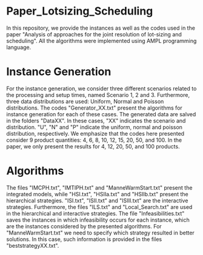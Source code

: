 # Paper_Lotsizing_Scheduling

In this repository, we provide the instances as well as the codes used in the paper "Analysis of approaches for the joint resolution of lot-sizing and scheduling". All the algorithms were implemented using AMPL programming language.

# Instance Generation

For the instance generation, we consider three different scenarios related to the processing and setup times, named Scenario 1, 2 and 3. Furthermore, three data distributions are used: Uniform, Normal and Poisson distributions. The codes "Generator_XX.txt" present the algorithms for instance generation for each of these cases.
The generated data are salved in the folders "DataXX". In these cases, "XX" indicates the scenario and distribution.
"U", "N" and "P" indicate the uniform, normal and poisson distribution, respectively.
We emphasize that the codes here presented consider 9 product quantities: 4, 6, 8, 10, 12, 15, 20, 50, and 100. In the paper, we only present the results for 4, 12, 20, 50, and 100 products.

# Algorithms

The files "IMCPH.txt", "IMTIPH.txt" and "ManneWarmStart.txt" present the integrated models, while "HSI.txt", "HSIIa.txt" and "HSIIb.txt" present the hierarchical strategies. "ISI.txt", "ISII.txt" and "ISIII.txt" are the interactive strategies. 
Furthermore, the files "ILS.txt" and "Local_Search.txt" are used in the hierarchical and interactive strategies.
The file "Infeasibilities.txt" saves the instances in which infeasibility occurs for each instance, which are the instances considered by the presented algorithms.
For "ManneWarmStart.txt" we need to specify which strategy resulted in better solutions. In this case, such information is provided in the files "beststrategyXX.txt".
